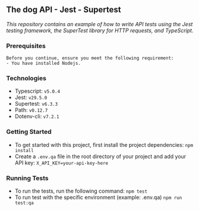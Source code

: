 ## The dog API - Jest - Supertest
*This repository contains an example of how to write API tests using the Jest testing framework, the SuperTest library for HTTP requests, and TypeScript.*

### **Prerequisites**
```
Before you continue, ensure you meet the following requirement:
- You have installed Nodejs.
```
### **Technologies**
- Typescript: `v5.0.4`
- Jest: `v29.5.0`
- Supertest: `v6.3.3`
- Path: `v0.12.7`
- Dotenv-cli: `v7.2.1`

### **Getting Started**
- To get started with this project, first install the project dependencies:
`npm install`
- Create a `.env.qa` file in the root directory of your project and add your API key:
`X_API_KEY=your-api-key-here`

### **Running Tests**
- To run the tests, run the following command:
`npm test` 
- To run test with the specific environment (example: .env.qa)
`npm run test:qa` 
